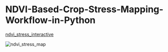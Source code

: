 # NDVI-Based-Crop-Stress-Mapping-Workflow-in-Python

[ndvi_stress_interactive](ndvi_stress_interactive.html)

![ndvi_stress_map](https://github.com/user-attachments/assets/93ffe65c-d038-49a9-80f1-5f4797714d71)
